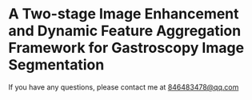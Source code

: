 # A Two-stage Image Enhancement and Dynamic Feature Aggregation Framework for Gastroscopy Image Segmentation

If you have any questions, please contact me at 846483478@qq.com
